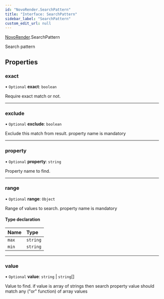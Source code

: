 ```yaml
---
id: "NovoRender.SearchPattern"
title: "Interface: SearchPattern"
sidebar_label: "SearchPattern"
custom_edit_url: null
---
```


[NovoRender](../namespaces/NovoRender.md).SearchPattern

Search pattern

## Properties

### exact

• `Optional` **exact**: `boolean`

Require exact match or not.

___

### exclude

• `Optional` **exclude**: `boolean`

Exclude this match from result.
property name is mandatory

___

### property

• `Optional` **property**: `string`

Property name to find.

___

### range

• `Optional` **range**: `Object`

Range of values to search.
property name is mandatory

#### Type declaration

| Name | Type |
| :------ | :------ |
| `max` | `string` |
| `min` | `string` |

___

### value

• `Optional` **value**: `string` \| `string`[]

Value to find.
if value is array of strings then search property value should match any ("or" function) of array values
